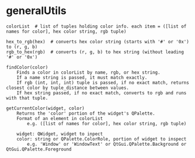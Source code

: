 # generalUtils

    colorList  # list of tuples holding color info. each item = ([list of names for color], hex color string, rgb tuple)
    
    hex_to_rgb(hex)  # converts hex color string (starts with '#' or '0x') to (r, g, b)
    rgb_to_hex(rgb)  # converts (r, g, b) to hex string (without leading '#' or '0x')
    
    findColor(color)   
        Finds a color in colorList by name, rgb, or hex string.
        If a name string is passed, it must match exactly.
        If rgb (int, int, int) tuple is passed, if no exact match, returns closest color by tuple_distance between values.
        If hex string passed, if no exact match, converts to rgb and runs with that tuple.
    
    getCurrentColor(widget, color)
        Returns the 'color' portion of the widget's QPalette.
        Format of an element in colorList
            e.g. ([list of names for color], hex color string, rgb tuple)
        
        widget: QWidget, widget to inpect
        color: string or QPalette.ColorRole, portion of widget to inspect
            e.g. 'Window' or 'WindowText' or QtGui.QPalette.Background or QtGui.QPalette.Foreground
